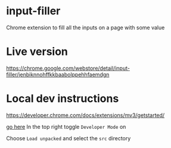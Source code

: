 # input-filler
Chrome extension to fill all the inputs on a page with some value

# Live version
https://chrome.google.com/webstore/detail/input-filler/jenbiknnohffkkbaabolppehhfaemdgn

# Local dev instructions

https://developer.chrome.com/docs/extensions/mv3/getstarted/


[go here](chrome://extensions)
In the top right toggle `Developer Mode` on

Choose `Load unpacked` and select the `src` directory